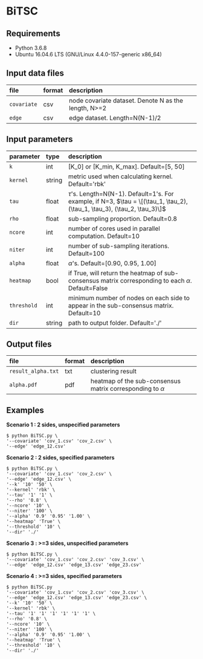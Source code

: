 # BiTSC

## Requirements
* Python 3.6.8
* Ubuntu 16.04.6 LTS (GNU/Linux 4.4.0-157-generic x86_64)

## Input data files
| file            | format   | description   |
| :---            | :---     | :---          |
| ```covariate``` | csv      | node covariate dataset. Denote N as the length, N>=2| 
| ```edge```      | csv      | edge dataset. Length=N(N-1)/2 |

## Input parameters
| parameter       | type       | description |
| :---             | :---       | :---         |
| ```k```          | int        | \[K_0\] or \[K_min, K_max\]. Default=\[5, 50\]      |
| ```kernel```     | string     | metric used when calculating kernel. Default='rbk'   |
| ```tau```        | float      | $\tau$'s. Length=N(N-1). Default=1's. For example, if N=3, $\tau = \[(\tau_1, \tau_2), (\tau_1, \tau_3), (\tau_2, \tau_3)\]$ |
| ```rho```        | float      | sub-sampling proportion. Default=0.8 |
| ```ncore```      | int        | number of cores used in parallel computation. Default=10 |
| ```niter```      | int        | number of sub-sampling iterations. Default=100 |
| ```alpha```      | float      | $\alpha$'s. Default=\[0.90, 0.95, 1.00\] |
| ```heatmap```    | bool    | if True, will return the heatmap of sub-consensus matrix corresponding to each $\alpha$. Default=False|
| ```threshold```  | int        | minimum number of nodes on each side to appear in the sub-consensus matrix. Default=10|
| ```dir```        | string     | path to output folder. Default='./'|


## Output files
| file                 | format     | description |
| :---                   | :---       | :---          |
| ```result_alpha.txt```      | txt       | clustering result |
|```alpha.pdf``` | pdf        | heatmap of the sub-consensus matrix corresponding to $\alpha$ |


## Examples

**Scenario 1 : 2 sides, unspecified parameters**
```
$ python BiTSC.py \
'--covariate' 'cov_1.csv' 'cov_2.csv' \ 
'--edge' 'edge_12.csv'    
```
**Scenario 2 : 2 sides, specified parameters**
```
$ python BiTSC.py \
'--covariate' 'cov_1.csv' 'cov_2.csv' \
'--edge' 'edge_12.csv' \
'--k' '10' '50' \
'--kernel' 'rbk' \
'--tau' '1' '1' \
'--rho' '0.8' \
'--ncore' '10' \
'--niter' '100' \
'--alpha' '0.9' '0.95' '1.00' \
'--heatmap' 'True' \
'--threshold' '10' \
'--dir' './'
```

**Scenario 3 : >=3 sides, unspecified parameters**
```
$ python BiTSC.py \
'--covariate' 'cov_1.csv' 'cov_2.csv' 'cov_3.csv' \
'--edge' 'edge_12.csv' 'edge_13.csv' 'edge_23.csv'   
```
**Scenario 4 : >=3 sides, specified parameters**
```
$ python BiTSC.py 
'--covariate' 'cov_1.csv' 'cov_2.csv' 'cov_3.csv' \
'--edge' 'edge_12.csv' 'edge_13.csv' 'edge_23.csv' \
'--k' '10' '50' \
'--kernel' 'rbk' \
'--tau' '1' '1' '1' '1' '1' '1' \
'--rho' '0.8' \
'--ncore' '10' \
'--niter' '100' \
'--alpha' '0.9' '0.95' '1.00' \
'--heatmap' 'True' \
'--threshold' '10' \  
'--dir' './'
```
